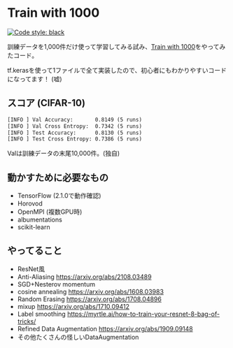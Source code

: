 # Train with 1000

[![Code style: black](https://img.shields.io/badge/code%20style-black-000000.svg)](https://github.com/psf/black)

訓練データを1,000件だけ使って学習してみる試み、[Train with 1000](http://www.ok.sc.e.titech.ac.jp/~mtanaka/proj/train1000/)をやってみたコード。

tf.kerasを使って1ファイルで全て実装したので、初心者にもわかりやすいコードになってます！ (嘘)

## スコア (CIFAR-10)

```txt
[INFO ] Val Accuracy:       0.8149 (5 runs)
[INFO ] Val Cross Entropy:  0.7342 (5 runs)
[INFO ] Test Accuracy:      0.8130 (5 runs)
[INFO ] Test Cross Entropy: 0.7386 (5 runs)
```

Valは訓練データの末尾10,000件。(独自)

## 動かすために必要なもの

- TensorFlow (2.1.0で動作確認)
- Horovod
- OpenMPI (複数GPU時)
- albumentations
- scikit-learn

## やってること

- ResNet風
- Anti-Aliasing <https://arxiv.org/abs/2108.03489>
- SGD+Nesterov momentum
- cosine annealing <https://arxiv.org/abs/1608.03983>
- Random Erasing <https://arxiv.org/abs/1708.04896>
- mixup <https://arxiv.org/abs/1710.09412>
- Label smoothing <https://myrtle.ai/how-to-train-your-resnet-8-bag-of-tricks/>
- Refined Data Augmentation <https://arxiv.org/abs/1909.09148>
- その他たくさんの怪しいDataAugmentation
